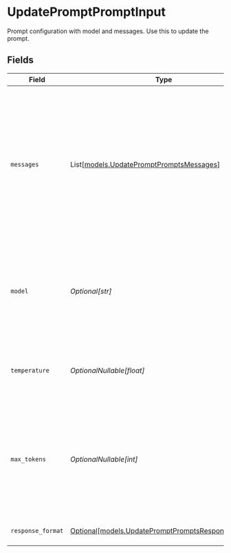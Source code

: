 # UpdatePromptPromptInput

Prompt configuration with model and messages. Use this to update the prompt.


## Fields

| Field                                                                                                                                                                                                                                                                              | Type                                                                                                                                                                                                                                                                               | Required                                                                                                                                                                                                                                                                           | Description                                                                                                                                                                                                                                                                        | Example                                                                                                                                                                                                                                                                            |
| ---------------------------------------------------------------------------------------------------------------------------------------------------------------------------------------------------------------------------------------------------------------------------------- | ---------------------------------------------------------------------------------------------------------------------------------------------------------------------------------------------------------------------------------------------------------------------------------- | ---------------------------------------------------------------------------------------------------------------------------------------------------------------------------------------------------------------------------------------------------------------------------------- | ---------------------------------------------------------------------------------------------------------------------------------------------------------------------------------------------------------------------------------------------------------------------------------- | ---------------------------------------------------------------------------------------------------------------------------------------------------------------------------------------------------------------------------------------------------------------------------------- |
| `messages`                                                                                                                                                                                                                                                                         | List[[models.UpdatePromptPromptsMessages](../models/updatepromptpromptsmessages.md)]                                                                                                                                                                                               | :heavy_minus_sign:                                                                                                                                                                                                                                                                 | Array of messages that make up the conversation. Each message has a role (system, user, assistant, or tool) and content.                                                                                                                                                           | [<br/>{<br/>"role": "system",<br/>"content": "You are a helpful assistant"<br/>},<br/>{<br/>"role": "user",<br/>"content": "What is the weather today?"<br/>}<br/>]                                                                                                                |
| `model`                                                                                                                                                                                                                                                                            | *Optional[str]*                                                                                                                                                                                                                                                                    | :heavy_minus_sign:                                                                                                                                                                                                                                                                 | Model ID used to generate the response, like `openai/gpt-4o` or `anthropic/claude-3-5-sonnet-20241022`. The full list of models can be found at https://docs.orq.ai/docs/ai-gateway-supported-models. Only chat models are supported.                                              | openai/gpt-4o                                                                                                                                                                                                                                                                      |
| `temperature`                                                                                                                                                                                                                                                                      | *OptionalNullable[float]*                                                                                                                                                                                                                                                          | :heavy_minus_sign:                                                                                                                                                                                                                                                                 | What sampling temperature to use, between 0 and 2. Higher values like 0.8 will make the output more random, while lower values like 0.2 will make it more focused and deterministic.                                                                                               |                                                                                                                                                                                                                                                                                    |
| `max_tokens`                                                                                                                                                                                                                                                                       | *OptionalNullable[int]*                                                                                                                                                                                                                                                            | :heavy_minus_sign:                                                                                                                                                                                                                                                                 | `[Deprecated]`. The maximum number of tokens that can be generated in the chat completion. This value can be used to control costs for text generated via API. <br/><br/> This value is now `deprecated` in favor of `max_completion_tokens`, and is not compatible with o1 series models. |                                                                                                                                                                                                                                                                                    |
| `response_format`                                                                                                                                                                                                                                                                  | [Optional[models.UpdatePromptPromptsResponseFormat]](../models/updatepromptpromptsresponseformat.md)                                                                                                                                                                               | :heavy_minus_sign:                                                                                                                                                                                                                                                                 | An object specifying the format that the model must output                                                                                                                                                                                                                         |                                                                                                                                                                                                                                                                                    |